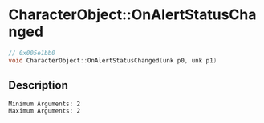# CharacterObject::OnAlertStatusChanged
```c
// 0x005e1bb0
void CharacterObject::OnAlertStatusChanged(unk p0, unk p1)
```
## Description
```
Minimum Arguments: 2
Maximum Arguments: 2
```
